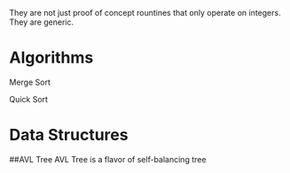 They are not just proof of concept rountines that only operate on integers. They are generic.

# Algorithms
Merge Sort

Quick Sort

# Data Structures
##AVL Tree
AVL Tree is a flavor of self-balancing tree
